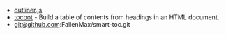 - [outliner.js](https://outlinerjs.resourcesco.vercel.app)
- [tocbot](https://github.com/tscanlin/tocbot) - Build a table of contents from headings in an HTML document.
- git@github.com:FallenMax/smart-toc.git
